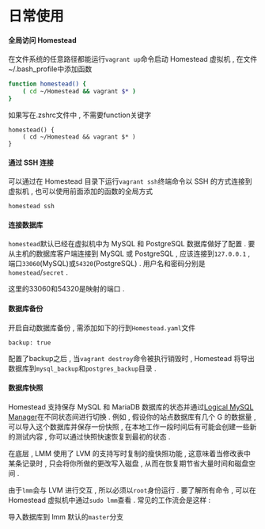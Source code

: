 # 日常使用

#### 全局访问 Homestead

在文件系统的任意路径都能运行`vagrant up`命令启动 Homestead 虚拟机 , 在文件~/.bash\_profile中添加函数

```bash
function homestead() {
    ( cd ~/Homestead && vagrant $* )
}
```

如果写在.zshrc文件中 , 不需要function关键字

```
homestead() {
    ( cd ~/Homestead && vagrant $* )
}
```

#### 通过 SSH 连接

可以通过在 Homestead 目录下运行`vagrant ssh`终端命令以 SSH 的方式连接到虚拟机 , 也可以使用前面添加的函数的全局方式

```
homestead ssh
```

#### 连接数据库

`homestead`默认已经在虚拟机中为 MySQL 和 PostgreSQL 数据库做好了配置 . 要从主机的数据库客户端连接到 MySQL 或 PostgreSQL , 应该连接到`127.0.0.1` , 端口`33060`\(MySQL\)或`54320`\(PostgreSQL\) . 用户名和密码分别是`homestead`/`secret` .

这里的33060和54320是映射的端口 .

#### 数据库备份

开启自动数据库备份 , 需添加如下的行到`Homestead.yaml`文件

```
backup: true
```

配置了backup之后 , 当`vagrant destroy`命令被执行销毁时 , Homestead 将导出数据库到`mysql_backup`和`postgres_backup`目录 .

#### 数据库快照

Homestead 支持保存 MySQL 和 MariaDB 数据库的状态并通过[Logical MySQL Manager](https://github.com/Lullabot/lmm)在不同状态间进行切换 . 例如 , 假设你的站点数据库有几个 G 的数据量 , 可以导入这个数据库并保存一份快照 , 在本地工作一段时间后有可能会创建一些新的测试内容 , 你可以通过快照快速恢复到最初的状态 . 

在底层 , LMM 使用了 LVM 的支持写时复制的瘦快照功能 , 这意味着当修改表中某条记录时 , 只会将你所做的更改写入磁盘 , 从而在恢复期节省大量时间和磁盘空间 . 

由于`lmm`会与 LVM 进行交互 , 所以必须以`root`身份运行 . 要了解所有命令 , 可以在 Homestead 虚拟机中通过`sudo lmm`查看 . 常见的工作流会是这样 : 

导入数据库到 lmm 默认的`master`分支



